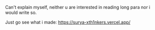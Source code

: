 Can't explain myself, neither u are interested in reading long para nor i would write so.

Just go see what i made: https://surya-xth1nkers.vercel.app/


 
